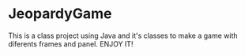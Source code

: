 # JeopardyGame
This is a class project using Java and it's classes to make a game with diferents frames and panel. ENJOY IT!
